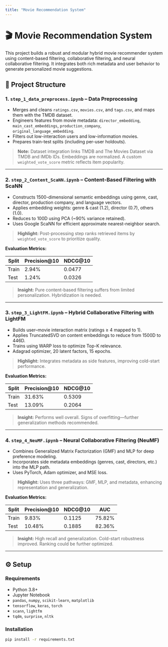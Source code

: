 ```yaml
---
title: "Movie Recommendation System"
---
```


# 🎬 Movie Recommendation System

This project builds a robust and modular hybrid movie recommender system using content-based filtering, collaborative filtering, and neural collaborative filtering. It integrates both rich metadata and user behavior to generate personalized movie suggestions.

## 📁 Project Structure

### 1. `step_1_data_preprocess.ipynb` – Data Preprocessing
- Merges and cleans `ratings.csv`, `movies.csv`, and `tags.csv`, and maps them with the TMDB dataset.
- Engineers features from movie metadata: `director_embedding`, `main_cast_embeddings`, `production_company`, `original_language_embedding`.
- Filters out low-interaction users and low-information movies.
- Prepares train-test splits (including per-user holdouts).

> **Note:** Dataset integration links TMDB and The Movies Dataset via TMDB and IMDb IDs. Embeddings are normalized. A custom `weighted_vote_score` metric reflects item popularity.

---

### 2. `step_2_Content_ScaNN.ipynb` – Content-Based Filtering with ScaNN
- Constructs 1500-dimensional semantic embeddings using genre, cast, director, production company, and language vectors.
- Applies embedding weights: genre & cast (1.2), director (0.7), others (1.0).
- Reduces to 100D using PCA (~90% variance retained).
- Uses Google ScaNN for efficient approximate nearest-neighbor search.

> **Highlight:** Post-processing step ranks retrieved items by `weighted_vote_score` to prioritize quality.

**Evaluation Metrics:**

| Split | Precision@10 | NDCG@10 |
|-------|---------------|---------|
| Train | 2.94%         | 0.0477  |
| Test  | 1.24%         | 0.0326  |

> **Insight:** Pure content-based filtering suffers from limited personalization. Hybridization is needed.

---

### 3. `step_3_LightFM.ipynb` – Hybrid Collaborative Filtering with LightFM
- Builds user–movie interaction matrix (ratings ≥ 4 mapped to 1).
- Applies TruncatedSVD on content embeddings to reduce from 1500D to 446D.
- Trains using WARP loss to optimize Top-K relevance.
- Adagrad optimizer, 20 latent factors, 15 epochs.

> **Highlight:** Integrates metadata as side features, improving cold-start performance.

**Evaluation Metrics:**

| Split | Precision@10 | NDCG@10 |
|-------|---------------|---------|
| Train | 31.63%        | 0.5309  |
| Test  | 13.09%        | 0.2064  |

> **Insight:** Performs well overall. Signs of overfitting—further generalization methods recommended.

---

### 4. `step_4_NeuMF.ipynb` – Neural Collaborative Filtering (NeuMF)
- Combines Generalized Matrix Factorization (GMF) and MLP for deep preference modeling.
- Incorporates side metadata embeddings (genres, cast, directors, etc.) into the MLP path.
- Uses PyTorch, Adam optimizer, and MSE loss.

> **Highlight:** Uses three pathways: GMF, MLP, and metadata, enhancing representation and generalization.

**Evaluation Metrics:**

| Split | Precision@10 | NDCG@10 | AUC     |
|-------|---------------|---------|---------|
| Train | 9.83%         | 0.1125  | 75.82%  |
| Test  | 10.48%        | 0.1885  | 82.36%  |

> **Insight:** High recall and generalization. Cold-start robustness improved. Ranking could be further optimized.

---

## ⚙️ Setup

### Requirements

- Python 3.8+
- Jupyter Notebook
- `pandas`, `numpy`, `scikit-learn`, `matplotlib`
- `tensorflow`, `keras`, `torch`
- `scann`, `lightfm`
- `tqdm`, `surprise`, `nltk`

### Installation

```bash
pip install -r requirements.txt
